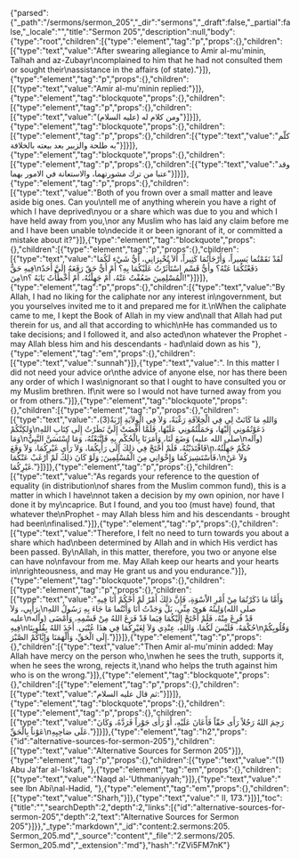 {"parsed":{"_path":"/sermons/sermon_205","_dir":"sermons","_draft":false,"_partial":false,"_locale":"","title":"Sermon 205","description":null,"body":{"type":"root","children":[{"type":"element","tag":"p","props":{},"children":[{"type":"text","value":"After swearing allegiance to Amir al-mu'minin, Talhah and az-Zubayr\ncomplained to him that he had not consulted them or sought their\nassistance in the affairs (of state)."}]},{"type":"element","tag":"p","props":{},"children":[{"type":"text","value":"Amir al-mu'minin replied:"}]},{"type":"element","tag":"blockquote","props":{},"children":[{"type":"element","tag":"p","props":{},"children":[{"type":"text","value":"ومن كلام له (عليه السلام)"}]}]},{"type":"element","tag":"blockquote","props":{},"children":[{"type":"element","tag":"p","props":{},"children":[{"type":"text","value":"كلّم به طلحة والزبير بعد بيعته بالخلافة"}]}]},{"type":"element","tag":"blockquote","props":{},"children":[{"type":"element","tag":"p","props":{},"children":[{"type":"text","value":"وقد عتبا من ترك مشورتهما، والاستعانة في الامور بهما"}]}]},{"type":"element","tag":"p","props":{},"children":[{"type":"text","value":"Both of you frown over a small matter and leave aside big ones. Can you\ntell me of anything wherein you have a right of which I have deprived\nyou or a share which was due to you and which I have held away from you,\nor any Muslim who has laid any claim before me and I have been unable to\ndecide it or been ignorant of it, or committed a mistake about it?"}]},{"type":"element","tag":"blockquote","props":{},"children":[{"type":"element","tag":"p","props":{},"children":[{"type":"text","value":"لَقَدْ نَقَمْتُما يَسِيراً، وَأَرْجَأْتُمَا كَثِيراً، أَلاَ تُخْبِرَانِي، أَيُّ شَيْء لَكُمَا فِيهِ حَقٌّ\nدَفَعْتُكُمَا عَنْهُ؟ وأَيُّ قَسْم اسْتَأْثَرْتُ عَلَيْكُمَا بِهِ؟ أَمْ أَيُّ حَقّ رَفَعَهُ إِلَيَّ أَحَدٌ مِنَ\nالْمُسْلِمِينَ ضَعُفْتُ عَنْهُ، أَمْ جَهِلْتُهُ، أَمْ أَخْطَأْتُ بَابَهُ ؟!"}]}]},{"type":"element","tag":"p","props":{},"children":[{"type":"text","value":"By Allah, I had no liking for the caliphate nor any interest in\ngovernment, but you yourselves invited me to it and prepared me for it.\nWhen the caliphate came to me, I kept the Book of Allah in my view and\nall that Allah had put therein for us, and all that according to which\nHe has commanded us to take decisions; and I followed it, and also acted\non whatever the Prophet - may Allah bless him and his descendants - had\nlaid down as his "},{"type":"element","tag":"em","props":{},"children":[{"type":"text","value":"sunnah"}]},{"type":"text","value":". In this matter I did not need your advice or\nthe advice of anyone else, nor has there been any order of which I was\nignorant so that I ought to have consulted you or my Muslim brethren. If\nit were so I would not have turned away from you or from others."}]},{"type":"element","tag":"blockquote","props":{},"children":[{"type":"element","tag":"p","props":{},"children":[{"type":"text","value":"وَاللهِ مَا كَانَتْ لِي فِي الْخِلاَفَةِ رَغْبَةٌ، وَلاَ فِي الْوِلاَيَةِ إِرْبَةٌ(3)، وَلكِنَّكُمْ\nدَعَوْتُمُونِي إِلَيْهَا، وَحَمَلْتُمُونِي عَلَيْهَا، فَلَمَّا أَفْضَتْ إِلَيَّ نَظَرْتُ إِلَى كِتَابِ اللهِ وَمَا\nوَضَعَ لَنَا، وَأَمَرَنَا بِالْحُكْمِ بِهِ فَاتَّبَعْتُهُ، وَمَا اسْتَسَنَّ النَّبِيُّ (صلى الله عليه\nوآله) فَاقْتَدَيْتُهُ، فَلَمْ أَحْتَجْ فِي ذلِكَ إِلَى رَأْيِكُمَا، وَلاَ رَأْيِ غَيْرِكُمَا، وَلاَ وَقَعَ\nحُكْمٌ جَهِلْتُهُ، فَأَسْتَشِيرَكُمَا وَإِخْوَانِي مِنَ الْمُسْلِمِينَ; وَلَوْ كَانَ ذلِكَ لَمْ أَرْغَبْ عَنْكُمَا،\nوَلاَ عَنْ غَيْرِكُمَا."}]}]},{"type":"element","tag":"p","props":{},"children":[{"type":"text","value":"As regards your reference to the question of equality (in distribution\nof shares from the Muslim common fund), this is a matter in which I have\nnot taken a decision by my own opinion, nor have I done it by my\ncaprice. But I found, and you too (must have) found, that whatever the\nProphet - may Allah bless him and his descendants - brought had been\nfinalised."}]},{"type":"element","tag":"p","props":{},"children":[{"type":"text","value":"Therefore, I felt no need to turn towards you about a share which had\nbeen determined by Allah and in which His verdict has been passed. By\nAllah, in this matter, therefore, you two or anyone else can have no\nfavour from me. May Allah keep our hearts and your hearts in\nrighteousness, and may He grant us and you endurance."}]},{"type":"element","tag":"blockquote","props":{},"children":[{"type":"element","tag":"p","props":{},"children":[{"type":"text","value":"وَأَمَّا مَا ذَكَرْتُمَا مِنْ أَمْرِ الاْسْوَةِ، فَإِنَّ ذلِكَ أَمْرٌ لَمْ أَحْكُمْ أَنَا فِيهِ بِرَأْيِي، وَلاَ\nوَلِيتُهُ هَوىً مِنِّي، بَلْ وَجَدْتُ أَنَا وَأَنْتُما مَا جَاءَ بِهِ رَسُولُ اللهِ(صلى الله عليه\nوآله) قَدْ فُرِغَ مِنْهُ، فَلَمْ أَحْتَجْ إِلَيْكُمَا فِيَما قَدْ فَرَغَ اللهُ مِنْ قَسْمِهِ، وَأَمْضَى فِيهِ\nحُكْمَهُ، فَلَيْسَ لَكُمَا، وَاللهِ، عِنْدِي وَلاَ لِغَيْرِكُمَا فِي هذَا عُتْبَى. أَخَذَ اللهُ بِقُلُوبِنَا\nوَقُلُوبِكُمْ إِلَى الْحَقِّ، وَأَلْهَمَنَا وَإِيَّاكُمْ الصَّبْرَ."}]}]},{"type":"element","tag":"p","props":{},"children":[{"type":"text","value":"Then Amir al-mu'minin added: May Allah have mercy on the person who,\nwhen he sees the truth, supports it, when he sees the wrong, rejects it,\nand who helps the truth against him who is on the wrong."}]},{"type":"element","tag":"blockquote","props":{},"children":[{"type":"element","tag":"p","props":{},"children":[{"type":"text","value":"ثم قال عليه السلام:"}]}]},{"type":"element","tag":"blockquote","props":{},"children":[{"type":"element","tag":"p","props":{},"children":[{"type":"text","value":"رَحِمَ اللهُ رَجُلاً رَأَى حَقّاً فَأَعَانَ عَلَيْهِ، أَوْ رَأَى جَوْراً فَرَدَّهُ، وَكَانَ عَوْناً بِالْحَقِّ\nعَلَى صَاحِبِهِ."}]}]},{"type":"element","tag":"h2","props":{"id":"alternative-sources-for-sermon-205"},"children":[{"type":"text","value":"Alternative Sources for Sermon 205"}]},{"type":"element","tag":"p","props":{},"children":[{"type":"text","value":"(1) Abu Ja'far al-'Iskafi, "},{"type":"element","tag":"em","props":{},"children":[{"type":"text","value":"Naqd al-'Uthmaniyyah;"}]},{"type":"text","value":" see Ibn Abi\nal-Hadid, "},{"type":"element","tag":"em","props":{},"children":[{"type":"text","value":"Sharh,"}]},{"type":"text","value":" II, 173."}]}],"toc":{"title":"","searchDepth":2,"depth":2,"links":[{"id":"alternative-sources-for-sermon-205","depth":2,"text":"Alternative Sources for Sermon 205"}]}},"_type":"markdown","_id":"content:2.sermons:205. Sermon_205.md","_source":"content","_file":"2.sermons/205. Sermon_205.md","_extension":"md"},"hash":"rZVi5FM7nK"}